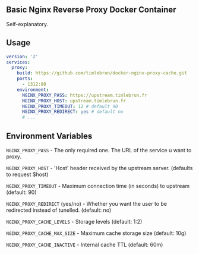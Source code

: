 Basic Nginx Reverse Proxy Docker Container
---

Self-explanatory.

## Usage

```yaml
version: '2'
services:
  proxy:
    build: https://github.com/timlebrun/docker-nginx-proxy-cache.git
    ports:
      - 1312:80
    environment:
      NGINX_PROXY_PASS: https://upstream.timlebrun.fr
      NGINX_PROXY_HOST: upstream.timlebrun.fr
      NGINX_PROXY_TIMEOUT: 12 # default 90
      NGINX_PROXY_REDIRECT: yes # default no
	  # ...
```

## Environment Variables

`NGINX_PROXY_PASS` - The only required one. The URL of the service u want to proxy.

`NGINX_PROXY_HOST` - 'Host' header received by the upstream server. (defaults to request $host)

`NGINX_PROXY_TIMEOUT` - Maximum connection time (in seconds) to upstream (default: 90)

`NGINX_PROXY_REDIRECT` (yes/no) - Whether you want the user to be redirected instead of tunelled. (default: no)

`NGINX_PROXY_CACHE_LEVELS` - Storage levels (default: 1:2)

`NGINX_PROXY_CACHE_MAX_SIZE` - Maximum cache storage size (default: 10g)

`NGINX_PROXY_CACHE_INACTIVE` - Internal cache TTL (default: 60m)